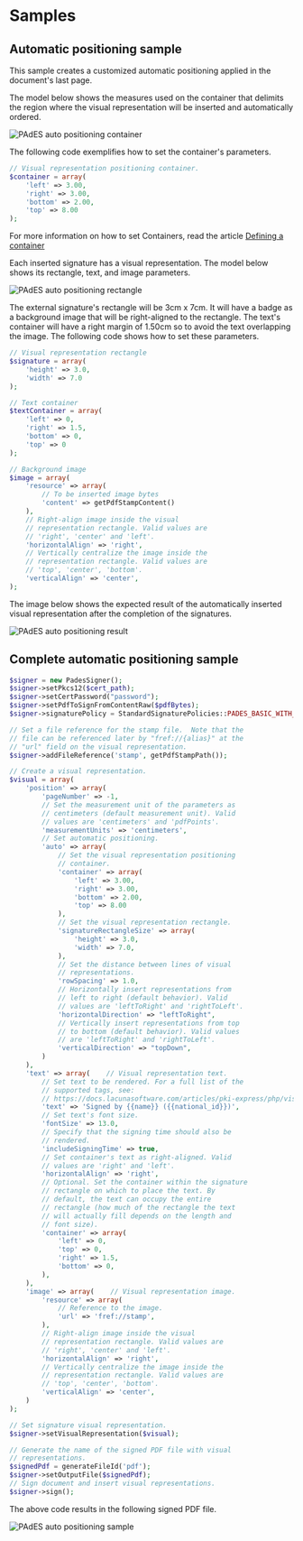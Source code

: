 ﻿# Samples

## Automatic positioning sample

This sample creates a customized automatic positioning applied in the document's last page.

The model below shows the measures used on the container that delimits the region where the visual representation will be inserted and automatically ordered.

![PAdES auto positioning container](../../../../../images/pki-sdk/pades-autopos-container.png)

The following code exemplifies how to set the container's parameters.

```php
// Visual representation positioning container.
$container = array(
    'left' => 3.00,
    'right' => 3.00,
    'bottom' => 2.00,
    'top' => 8.00
);
```

For more information on how to set Containers, read the article [Defining a container](containers.md)

Each inserted signature has a visual representation. The model below shows its rectangle, text, and image parameters.

![PAdES auto positioning rectangle](../../../../../images/pki-sdk/visual-rep-rectangle.png)

The external signature's rectangle will be 3cm x 7cm. It will have a badge as a background image that will be right-aligned to the rectangle. The text's container will have a right margin of 1.50cm so to avoid the text overlapping the image. The following code shows how to set these parameters. 

```php
// Visual representation rectangle
$signature = array(
    'height' => 3.0,
    'width' => 7.0
);

// Text container
$textContainer = array(
    'left' => 0,
    'right' => 1.5,
    'bottom' => 0,
    'top' => 0
);

// Background image
$image = array(
    'resource' => array(
        // To be inserted image bytes
        'content' => getPdfStampContent()
    ),
    // Right-align image inside the visual 
    // representation rectangle. Valid values are
    // 'right', 'center' and 'left'.
    'horizontalAlign' => 'right',
    // Vertically centralize the image inside the
    // representation rectangle. Valid values are 
    // 'top', 'center', 'bottom'.
    'verticalAlign' => 'center',
);
```

The image below shows the expected result of the automatically inserted visual representation after the completion of the signatures.

![PAdES auto positioning result](../../../../../images/pki-sdk/visual-rep-result.png)

## Complete automatic positioning sample

```php
$signer = new PadesSigner();
$signer->setPkcs12($cert_path);
$signer->setCertPassword("password");
$signer->setPdfToSignFromContentRaw($pdfBytes);
$signer->signaturePolicy = StandardSignaturePolicies::PADES_BASIC_WITH_LTV;

// Set a file reference for the stamp file.  Note that the
// file can be referenced later by "fref://{alias}" at the
// "url" field on the visual representation.
$signer->addFileReference('stamp', getPdfStampPath());

// Create a visual representation.
$visual = array(
    'position' => array(
        'pageNumber' => -1,
        // Set the measurement unit of the parameters as
        // centimeters (default measurement unit). Valid 
        // values are 'centimeters' and 'pdfPoints'. 
        'measurementUnits' => 'centimeters',
        // Set automatic positioning.
        'auto' => array(
            // Set the visual representation positioning
            // container.
            'container' => array(
                'left' => 3.00,
                'right' => 3.00,
                'bottom' => 2.00,
                'top' => 8.00
            ),
            // Set the visual representation rectangle.
            'signatureRectangleSize' => array(
                'height' => 3.0,
                'width' => 7.0,
            ),
            // Set the distance between lines of visual
            // representations.
            'rowSpacing' => 1.0,
            // Horizontally insert representations from
            // left to right (default behavior). Valid
            // values are 'leftToRight' and 'rightToLeft'.
            'horizontalDirection' => "leftToRight",
            // Vertically insert representations from top
            // to bottom (default behavior). Valid values
            // are 'leftToRight' and 'rightToLeft'.
            'verticalDirection' => "topDown",
        )
    ),
    'text' => array(    // Visual representation text.
        // Set text to be rendered. For a full list of the
        // supported tags, see:
        // https://docs.lacunasoftware.com/articles/pki-express/php/visual-rep/index.html#pades-tags
        'text' => 'Signed by {{name}} ({{national_id}})',
        // Set text's font size.
        'fontSize' => 13.0,
        // Specify that the signing time should also be 
        // rendered.
        'includeSigningTime' => true,
        // Set container's text as right-aligned. Valid
        // values are 'right' and 'left'.
        'horizontalAlign' => 'right',
        // Optional. Set the container within the signature
        // rectangle on which to place the text. By
        // default, the text can occupy the entire 
        // rectangle (how much of the rectangle the text
        // will actually fill depends on the length and 
        // font size).
        'container' => array(
            'left' => 0,
            'top' => 0,
            'right' => 1.5,
            'bottom' => 0, 
        ),
    ),
    'image' => array(    // Visual representation image.
        'resource' => array(
            // Reference to the image.
            'url' => 'fref://stamp',
        ),
        // Right-align image inside the visual 
        // representation rectangle. Valid values are
        // 'right', 'center' and 'left'.
        'horizontalAlign' => 'right',
        // Vertically centralize the image inside the
        // representation rectangle. Valid values are 
        // 'top', 'center', 'bottom'.
        'verticalAlign' => 'center',
    )
);

// Set signature visual representation.
$signer->setVisualRepresentation($visual);

// Generate the name of the signed PDF file with visual 
// representations.
$signedPdf = generateFileId('pdf');
$signer->setOutputFile($signedPdf);
// Sign document and insert visual representations.
$signer->sign();
```

The above code results in the following signed PDF file.

![PAdES auto positioning sample](../../../../../images/pki-sdk/pdf-auto-pos.png)